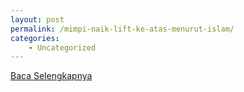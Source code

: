 ```yaml
---
layout: post
permalink: /mimpi-naik-lift-ke-atas-menurut-islam/
categories:
    - Uncategorized
---
```


[Baca Selengkapnya](/08)